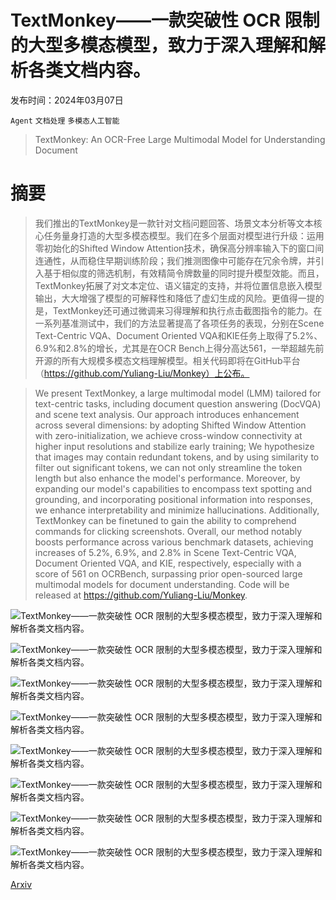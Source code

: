 # TextMonkey——一款突破性 OCR 限制的大型多模态模型，致力于深入理解和解析各类文档内容。

发布时间：2024年03月07日

`Agent` `文档处理` `多模态人工智能`

> TextMonkey: An OCR-Free Large Multimodal Model for Understanding Document

# 摘要

> 我们推出的TextMonkey是一款针对文档问题回答、场景文本分析等文本核心任务量身打造的大型多模态模型。我们在多个层面对模型进行升级：运用零初始化的Shifted Window Attention技术，确保高分辨率输入下的窗口间连通性，从而稳住早期训练阶段；我们推测图像中可能存在冗余令牌，并引入基于相似度的筛选机制，有效精简令牌数量的同时提升模型效能。而且，TextMonkey拓展了对文本定位、语义锚定的支持，并将位置信息嵌入模型输出，大大增强了模型的可解释性和降低了虚幻生成的风险。更值得一提的是，TextMonkey还可通过微调来习得理解和执行点击截图指令的能力。在一系列基准测试中，我们的方法显著提高了各项任务的表现，分别在Scene Text-Centric VQA、Document Oriented VQA和KIE任务上取得了5.2%、6.9%和2.8%的增长，尤其是在OCR Bench上得分高达561，一举超越先前开源的所有大规模多模态文档理解模型。相关代码即将在GitHub平台（https://github.com/Yuliang-Liu/Monkey）上公布。

> We present TextMonkey, a large multimodal model (LMM) tailored for text-centric tasks, including document question answering (DocVQA) and scene text analysis. Our approach introduces enhancement across several dimensions: by adopting Shifted Window Attention with zero-initialization, we achieve cross-window connectivity at higher input resolutions and stabilize early training; We hypothesize that images may contain redundant tokens, and by using similarity to filter out significant tokens, we can not only streamline the token length but also enhance the model's performance. Moreover, by expanding our model's capabilities to encompass text spotting and grounding, and incorporating positional information into responses, we enhance interpretability and minimize hallucinations. Additionally, TextMonkey can be finetuned to gain the ability to comprehend commands for clicking screenshots. Overall, our method notably boosts performance across various benchmark datasets, achieving increases of 5.2%, 6.9%, and 2.8% in Scene Text-Centric VQA, Document Oriented VQA, and KIE, respectively, especially with a score of 561 on OCRBench, surpassing prior open-sourced large multimodal models for document understanding. Code will be released at https://github.com/Yuliang-Liu/Monkey.

![TextMonkey——一款突破性 OCR 限制的大型多模态模型，致力于深入理解和解析各类文档内容。](../../../paper_images/2403.04473/diff_4.png)

![TextMonkey——一款突破性 OCR 限制的大型多模态模型，致力于深入理解和解析各类文档内容。](../../../paper_images/2403.04473/model_architecture_4.png)

![TextMonkey——一款突破性 OCR 限制的大型多模态模型，致力于深入理解和解析各类文档内容。](../../../paper_images/2403.04473/hot.png)

![TextMonkey——一款突破性 OCR 限制的大型多模态模型，致力于深入理解和解析各类文档内容。](../../../paper_images/2403.04473/similar.png)

![TextMonkey——一款突破性 OCR 限制的大型多模态模型，致力于深入理解和解析各类文档内容。](../../../paper_images/2403.04473/x1.png)

![TextMonkey——一款突破性 OCR 限制的大型多模态模型，致力于深入理解和解析各类文档内容。](../../../paper_images/2403.04473/x2.png)

![TextMonkey——一款突破性 OCR 限制的大型多模态模型，致力于深入理解和解析各类文档内容。](../../../paper_images/2403.04473/x3.png)

![TextMonkey——一款突破性 OCR 限制的大型多模态模型，致力于深入理解和解析各类文档内容。](../../../paper_images/2403.04473/x4.png)

[Arxiv](https://arxiv.org/abs/2403.04473)